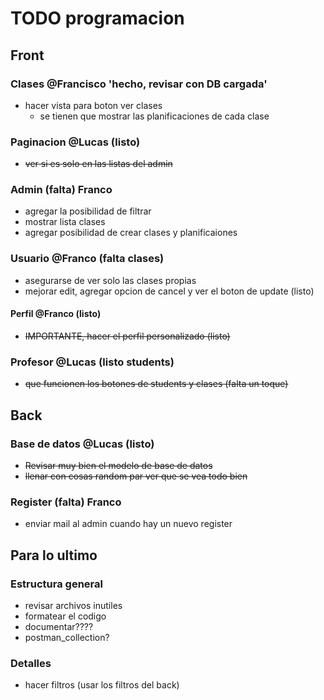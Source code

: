 # TODO programacion

## Front

### Clases @Francisco 'hecho, revisar con DB cargada'

- hacer vista para boton ver clases
  - se tienen que mostrar las planificaciones de cada clase

### Paginacion @Lucas (listo)

- ~~ver si es solo en las listas del admin~~

### Admin (falta) Franco

- agregar la posibilidad de filtrar
- mostrar lista clases
- agregar posibilidad de crear clases y planificaiones

### Usuario @Franco (falta clases)

- asegurarse de ver solo las clases propias
- mejorar edit, agregar opcion de cancel y ver el boton de update (listo)

#### Perfil @Franco (listo)

- ~~IMPORTANTE, hacer el perfil personalizado (listo)~~

### Profesor @Lucas (listo students)

- ~~que funcionen los botones de students y clases (falta un toque)~~

## Back

### Base de datos @Lucas (listo)

- ~~Revisar muy bien el modelo de base de datos~~
- ~~llenar con cosas random par ver que se vea todo bien~~

### Register (falta) Franco

- enviar mail al admin cuando hay un nuevo register

## Para lo ultimo

### Estructura general

- revisar archivos inutiles
- formatear el codigo
- documentar????
- postman_collection?

### Detalles

- hacer filtros (usar los filtros del back)